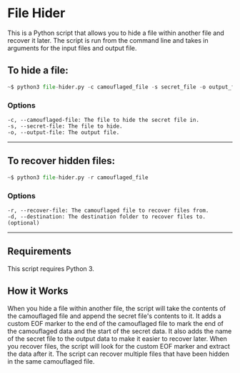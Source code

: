 # File Hider

This is a Python script that allows you to hide a file within another file and recover it later. The script is run from the command line and takes in arguments for the input files and output file.

## To hide a file:

```python
~$ python3 file-hider.py -c camouflaged_file -s secret_file -o output_file
```

### Options

    -c, --camouflaged-file: The file to hide the secret file in.
    -s, --secret-file: The file to hide.
    -o, --output-file: The output file.

---

## To recover hidden files:

```python
~$ python3 file-hider.py -r camouflaged_file
```

### Options

    -r, --recover-file: The camouflaged file to recover files from.
    -d, --destination: The destination folder to recover files to. (optional)

---

## Requirements

This script requires Python 3.

## How it Works

When you hide a file within another file, the script will take the contents of the camouflaged file and append the secret file's contents to it. It adds a custom EOF marker to the end of the camouflaged file to mark the end of the camouflaged data and the start of the secret data. It also adds the name of the secret file to the output data to make it easier to recover later. When you recover files, the script will look for the custom EOF marker and extract the data after it. The script can recover multiple files that have been hidden in the same camouflaged file.
